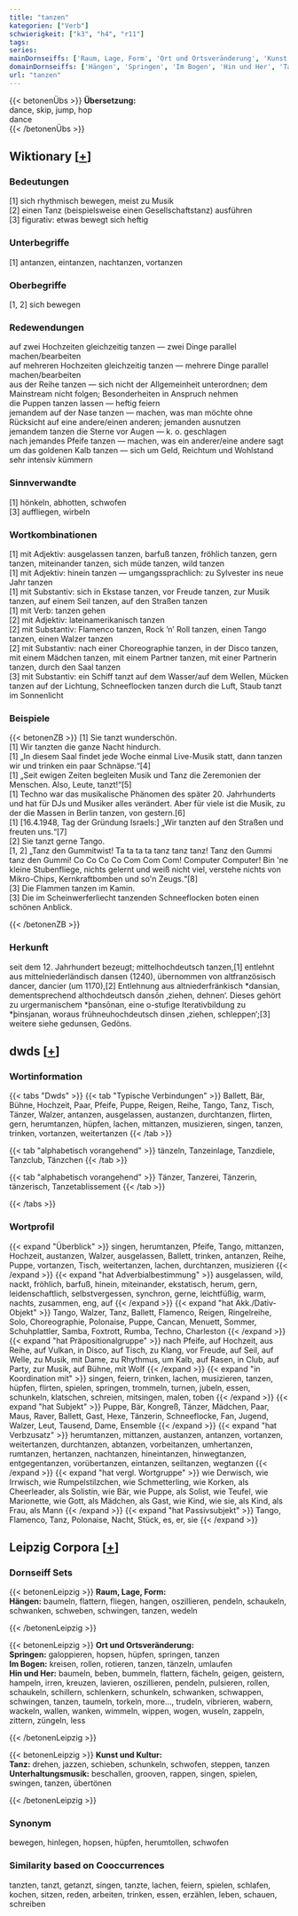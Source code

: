 ```yaml
---
title: "tanzen"
kategorien: ["Verb"]
schwierigkeit: ["k3", "h4", "r11"]
tags:
series:
mainDornseiffs: ['Raum, Lage, Form', 'Ort und Ortsveränderung', 'Kunst und Kultur']
domainDornseiffs: ['Hängen', 'Springen', 'Im Bogen', 'Hin und Her', 'Tanz', 'Unterhaltungsmusik']
url: "tanzen"
---
```


{{< betonenÜbs >}}
**Übersetzung:**  
dance, skip, jump, hop  
dance  
{{< /betonenÜbs >}}

## Wiktionary [[+](https://de.wiktionary.org/wiki/tanzen)]

### Bedeutungen
[1] sich rhythmisch bewegen, meist zu Musik  
[2] einen Tanz (beispielsweise einen Gesellschaftstanz) ausführen  
[3] figurativ: etwas bewegt sich heftig  

### Unterbegriffe
[1] antanzen, eintanzen, nachtanzen, vortanzen  

### Oberbegriffe
[1, 2] sich bewegen  

### Redewendungen
auf zwei Hochzeiten gleichzeitig tanzen — zwei Dinge parallel machen/bearbeiten  
auf mehreren Hochzeiten gleichzeitig tanzen — mehrere Dinge parallel machen/bearbeiten  
aus der Reihe tanzen — sich nicht der Allgemeinheit unterordnen; dem Mainstream nicht folgen; Besonderheiten in Anspruch nehmen  
die Puppen tanzen lassen — heftig feiern  
jemandem auf der Nase tanzen — machen, was man möchte ohne Rücksicht auf eine andere/einen anderen; jemanden ausnutzen  
jemandem tanzen die Sterne vor Augen — k. o. geschlagen  
nach jemandes Pfeife tanzen — machen, was ein anderer/eine andere sagt  
um das goldenen Kalb tanzen — sich um Geld, Reichtum und Wohlstand sehr intensiv kümmern  

### Sinnverwandte
[1] hönkeln, abhotten, schwofen  
[3] auffliegen, wirbeln  

### Wortkombinationen
[1] mit Adjektiv: ausgelassen tanzen, barfuß tanzen, fröhlich tanzen, gern tanzen, miteinander tanzen, sich müde tanzen, wild tanzen  
[1] mit Adjektiv: hinein tanzen — umgangssprachlich: zu Sylvester ins neue Jahr tanzen  
[1] mit Substantiv: sich in Ekstase tanzen, vor Freude tanzen, zur Musik tanzen, auf einem Seil tanzen, auf den Straßen tanzen  
[1] mit Verb: tanzen gehen  
[2] mit Adjektiv: lateinamerikanisch tanzen  
[2]  mit Substantiv: Flamenco tanzen, Rock ’n’ Roll tanzen, einen Tango tanzen, einen Walzer tanzen  
[2]  mit Substantiv: nach einer Choreographie tanzen, in der Disco tanzen, mit einem Mädchen tanzen, mit einem Partner tanzen, mit einer Partnerin tanzen, durch den Saal tanzen  
[3]  mit Substantiv: ein Schiff tanzt auf dem Wasser/auf dem Wellen, Mücken tanzen auf der Lichtung, Schneeflocken tanzen durch die Luft, Staub tanzt im Sonnenlicht  

### Beispiele
{{< betonenZB >}}
[1] Sie tanzt wunderschön.  
[1] Wir tanzten die ganze Nacht hindurch.  
[1] „In diesem Saal findet jede Woche einmal Live-Musik statt, dann tanzen wir und trinken ein paar Schnäpse.“[4]  
[1] „Seit ewigen Zeiten begleiten Musik und Tanz die Zeremonien der Menschen. Also, Leute, tanzt!“[5]  
[1] Techno war das musikalische Phänomen des später 20. Jahrhunderts und hat für DJs und Musiker alles verändert. Aber für viele ist die Musik, zu der die Massen in Berlin tanzen, von gestern.[6]  
[1] [16.4.1948, Tag der Gründung Israels:] „Wir tanzten auf den Straßen und freuten uns.“[7]  
[2] Sie tanzt gerne Tango.  
[1, 2] „Tanz den Gummitwist! Ta ta ta ta tanz tanz tanz! Tanz den Gummi tanz den Gummi! Co Co Co Co Com Com Com! Computer Computer! Bin 'ne kleine Stubenfliege, nichts gelernt und weiß nicht viel, verstehe nichts von Mikro-Chips, Kernkraftbomben und so'n Zeugs.“[8]  
[3] Die Flammen tanzen im Kamin.  
[3] Die im Scheinwerferliecht tanzenden Schneeflocken boten einen schönen Anblick.  

{{< /betonenZB >}}
### Herkunft
seit dem 12. Jahrhundert bezeugt; mittelhochdeutsch tanzen,[1] entlehnt aus mittelniederländisch dansen (1240), übernommen von altfranzösisch dancer, dancier (um 1170),[2] Entlehnung aus altniederfränkisch *dansian, dementsprechend althochdeutsch dansōn ‚ziehen, dehnen‘. Dieses gehört zu urgermanischem *þansōnan, eine o-stufige Iterativbildung zu *þinsjanan, woraus frühneuhochdeutsch dinsen ‚ziehen, schleppen‘;[3] weitere siehe gedunsen, Gedöns.  



## dwds [[+](https://www.dwds.de/wb/tanzen)]

### Wortinformation
{{< tabs "Dwds" >}}
{{< tab "Typische Verbindungen" >}}
Ballett, Bär, Bühne, Hochzeit, Paar, Pfeife, Puppe, Reigen, Reihe, Tango, Tanz, Tisch, Tänzer, Walzer, antanzen, ausgelassen, austanzen, durchtanzen, flirten, gern, herumtanzen, hüpfen, lachen, mittanzen, musizieren, singen, tanzen, trinken, vortanzen, weitertanzen
{{< /tab >}}

{{< tab "alphabetisch vorangehend" >}}
tänzeln, Tanzeinlage, Tanzdiele, Tanzclub, Tänzchen
{{< /tab >}}

{{< tab "alphabetisch vorangehend" >}}
Tänzer, Tanzerei, Tänzerin, tänzerisch, Tanzetablissement
{{< /tab >}}

{{< /tabs >}}

### Wortprofil
{{< expand "Überblick" >}} singen, herumtanzen, Pfeife, Tango, mittanzen, Hochzeit, austanzen, Walzer, ausgelassen, Ballett, trinken, antanzen, Reihe, Puppe, vortanzen, Tisch, weitertanzen, lachen, durchtanzen, musizieren {{< /expand >}}
{{< expand "hat Adverbialbestimmung" >}} ausgelassen, wild, nackt, fröhlich, barfuß, hinein, miteinander, ekstatisch, herum, gern, leidenschaftlich, selbstvergessen, synchron, gerne, leichtfüßig, warm, nachts, zusammen, eng, auf {{< /expand >}}
{{< expand "hat Akk./Dativ-Objekt" >}} Tango, Walzer, Tanz, Ballett, Flamenco, Reigen, Ringelreihe, Solo, Choreographie, Polonaise, Puppe, Cancan, Menuett, Sommer, Schuhplattler, Samba, Foxtrott, Rumba, Techno, Charleston {{< /expand >}}
{{< expand "hat Präpositionalgruppe" >}} nach Pfeife, auf Hochzeit, aus Reihe, auf Vulkan, in Disco, auf Tisch, zu Klang, vor Freude, auf Seil, auf Welle, zu Musik, mit Dame, zu Rhythmus, um Kalb, auf Rasen, in Club, auf Party, zur Musik, auf Bühne, mit Wolf {{< /expand >}}
{{< expand "in Koordination mit" >}} singen, feiern, trinken, lachen, musizieren, tanzen, hüpfen, flirten, spielen, springen, trommeln, turnen, jubeln, essen, schunkeln, klatschen, schreien, mitsingen, malen, toben {{< /expand >}}
{{< expand "hat Subjekt" >}} Puppe, Bär, Kongreß, Tänzer, Mädchen, Paar, Maus, Raver, Ballett, Gast, Hexe, Tänzerin, Schneeflocke, Fan, Jugend, Walzer, Leut, Tausend, Dame, Ensemble {{< /expand >}}
{{< expand "hat Verbzusatz" >}} herumtanzen, mittanzen, austanzen, antanzen, vortanzen, weitertanzen, durchtanzen, abtanzen, vorbeitanzen, umhertanzen, rumtanzen, hertanzen, nachtanzen, hineintanzen, hinwegtanzen, entgegentanzen, vorübertanzen, eintanzen, seiltanzen, wegtanzen {{< /expand >}}
{{< expand "hat vergl. Wortgruppe" >}} wie Derwisch, wie Irrwisch, wie Rumpelstilzchen, wie Schmetterling, wie Korken, als Cheerleader, als Solistin, wie Bär, wie Puppe, als Solist, wie Teufel, wie Marionette, wie Gott, als Mädchen, als Gast, wie Kind, wie sie, als Kind, als Frau, als Mann {{< /expand >}}
{{< expand "hat Passivsubjekt" >}} Tango, Flamenco, Tanz, Polonaise, Nacht, Stück, es, er, sie {{< /expand >}}

## Leipzig Corpora [[+](https://corpora.uni-leipzig.de/en/res?word=tanzen&corpusId=deu_newscrawl-public_2018)]

### Dornseiff Sets
{{< betonenLeipzig >}}
**Raum, Lage, Form:**  
**Hängen:** baumeln, flattern, fliegen, hangen, oszillieren, pendeln, schaukeln, schwanken, schweben, schwingen, tanzen, wedeln  

{{< /betonenLeipzig >}}


{{< betonenLeipzig >}}
**Ort und Ortsveränderung:**  
**Springen:** galoppieren, hopsen, hüpfen, springen, tanzen  
**Im Bogen:** kreisen, rollen, rotieren, tanzen, tänzeln, umlaufen  
**Hin und Her:** baumeln, beben, bummeln, flattern, fächeln, geigen, geistern, hampeln, irren, kreuzen, lavieren, oszillieren, pendeln, pulsieren, rollen, schaukeln, schillern, schlenkern, schunkeln, schwanken, schwappen, schwingen, tanzen, taumeln, torkeln, more..., trudeln, vibrieren, wabern, wackeln, wallen, wanken, wimmeln, wippen, wogen, wuseln, zappeln, zittern, züngeln, less  

{{< /betonenLeipzig >}}


{{< betonenLeipzig >}}
**Kunst und Kultur:**  
**Tanz:** drehen, jazzen, schieben, schunkeln, schwofen, steppen, tanzen  
**Unterhaltungsmusik:** beschallen, grooven, rappen, singen, spielen, swingen, tanzen, übertönen  

{{< /betonenLeipzig >}}

### Synonym
bewegen, hinlegen, hopsen, hüpfen, herumtollen, schwofen


### Similarity based on Cooccurrences
tanzten, tanzt, getanzt, singen, tanzte, lachen, feiern, spielen, schlafen, kochen, sitzen, reden, arbeiten, trinken, essen, erzählen, leben, schauen, schreiben

